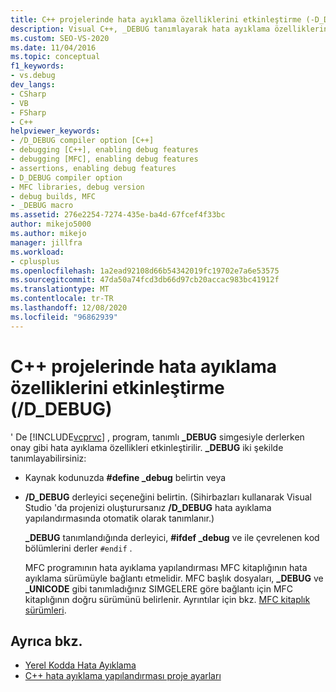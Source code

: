 ```yaml
---
title: C++ projelerinde hata ayıklama özelliklerini etkinleştirme (-D_DEBUG) | Microsoft Docs
description: Visual C++, _DEBUG tanımlayarak hata ayıklama özelliklerini etkinleştirirsiniz. Bunu nasıl yapacağınızı öğrenin ve bir MFC programını hata ayıklamak üzere bağlamayı öğrenin.
ms.custom: SEO-VS-2020
ms.date: 11/04/2016
ms.topic: conceptual
f1_keywords:
- vs.debug
dev_langs:
- CSharp
- VB
- FSharp
- C++
helpviewer_keywords:
- /D_DEBUG compiler option [C++]
- debugging [C++], enabling debug features
- debugging [MFC], enabling debug features
- assertions, enabling debug features
- D_DEBUG compiler option
- MFC libraries, debug version
- debug builds, MFC
- _DEBUG macro
ms.assetid: 276e2254-7274-435e-ba4d-67fcef4f33bc
author: mikejo5000
ms.author: mikejo
manager: jillfra
ms.workload:
- cplusplus
ms.openlocfilehash: 1a2ead92108d66b54342019fc19702e7a6e53575
ms.sourcegitcommit: 47da50a74fcd3db66d97cb20accac983bc41912f
ms.translationtype: MT
ms.contentlocale: tr-TR
ms.lasthandoff: 12/08/2020
ms.locfileid: "96862939"
---
```

# <a name="enabling-debug-features-in-c-projects-d_debug"></a>C++ projelerinde hata ayıklama özelliklerini etkinleştirme (/D_DEBUG)
' De [!INCLUDE[vcprvc](../code-quality/includes/vcprvc_md.md)] , program, tanımlı **_DEBUG** simgesiyle derlerken onay gibi hata ayıklama özellikleri etkinleştirilir. **_DEBUG** iki şekilde tanımlayabilirsiniz:

- Kaynak kodunuzda **#define _debug** belirtin veya

- **/D_DEBUG** derleyici seçeneğini belirtin. (Sihirbazları kullanarak Visual Studio 'da projenizi oluşturursanız **/D_DEBUG** hata ayıklama yapılandırmasında otomatik olarak tanımlanır.)

  **_DEBUG** tanımlandığında derleyici, **#ifdef _debug** ve ile çevrelenen kod bölümlerini derler `#endif` .

  MFC programının hata ayıklama yapılandırması MFC kitaplığının hata ayıklama sürümüyle bağlantı etmelidir. MFC başlık dosyaları, **_DEBUG** ve **_UNICODE** gibi tanımladığınız SIMGELERE göre bağlantı için MFC kitaplığının doğru sürümünü belirlenir. Ayrıntılar için bkz. [MFC kitaplık sürümleri](/cpp/mfc/mfc-library-versions).

## <a name="see-also"></a>Ayrıca bkz.
- [Yerel Kodda Hata Ayıklama](../debugger/debugging-native-code.md)
- [C++ hata ayıklama yapılandırması proje ayarları](../debugger/project-settings-for-a-cpp-debug-configuration.md)
